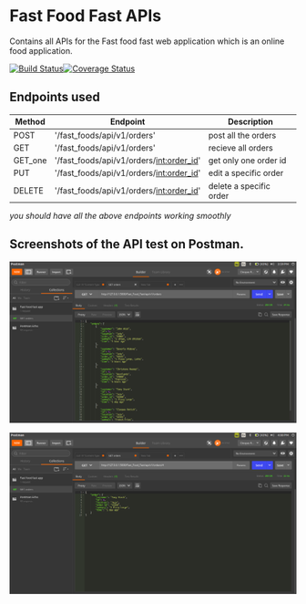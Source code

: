 # Fast Food Fast APIs

Contains all APIs for the Fast food fast web application which is an online food application.

[![Build Status](https://travis-ci.org/cleopasrotich/fast_foods_v1.svg?branch=master)](https://travis-ci.org/cleopasrotich/fast_foods_v1)[![Coverage Status](https://coveralls.io/repos/github/cleopasrotich/fast_foods_v1/badge.svg?branch=master)](https://coveralls.io/github/cleopasrotich/fast_foods_v1?branch=master)



## Endpoints used

| Method  | Endpoint | Description |
| ------- | -------  | ----------- |
| POST    | '/fast_foods/api/v1/orders' | post all the orders |
| GET     | '/fast_foods/api/v1/orders' | recieve all orders |
| GET_one | '/fast_foods/api/v1/orders/<int:order_id>' | get only one order id |
| PUT     | '/fast_foods/api/v1/orders/<int:order_id>' | edit a specific order |
| DELETE  | '/fast_foods/api/v1/orders/<int:order_id>' | delete a specific order |


*you should have all the above endpoints working smoothly*

## Screenshots of the API test on Postman.

![GEt_all](pics/Get_all.png)

![GEt_one](pics/get_one.png)
